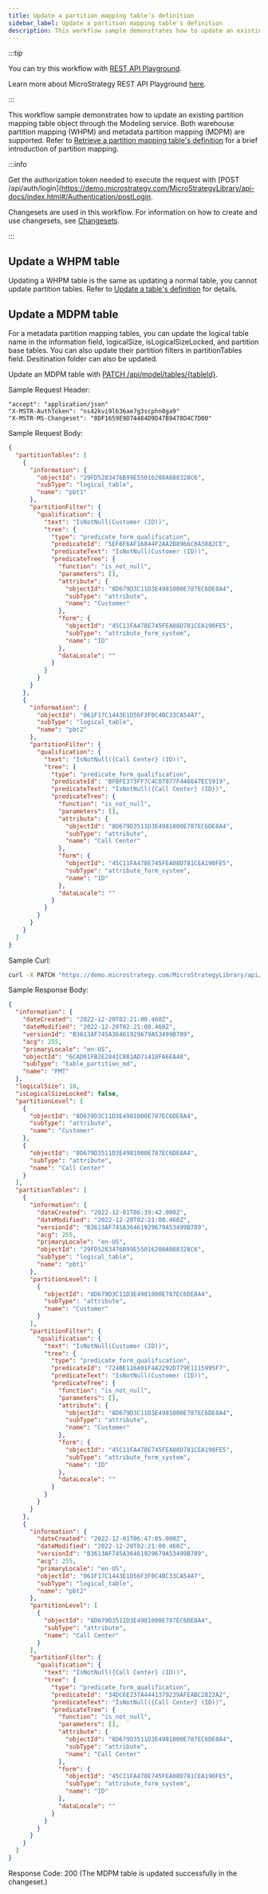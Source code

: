 ```yaml
---
title: Update a partition mapping table's definition
sidebar_label: Update a partition mapping table's definition
description: This workflow sample demonstrates how to update an existing partition mapping table through the Modeling service.
---
```


<Available since="2021 Update 9" />

:::tip

You can try this workflow with [REST API Playground](https://www.postman.com/microstrategysdk/workspace/microstrategy-rest-api/folder/16131298-43769ee1-7480-4413-990a-13b50119b384).

Learn more about MicroStrategy REST API Playground [here](/docs/getting-started/playground.md).

:::

This workflow sample demonstrates how to update an existing partition mapping table object through the Modeling service. Both warehouse partition mapping (WHPM) and metadata partition mapping (MDPM) are supported. Refer to [Retrieve a partition mapping table's definition](./retrieve-a-partition-mapping-tables-definition.md) for a brief introduction of partition mapping.

:::info

Get the authorization token needed to execute the request with [POST /api/auth/login](<https://demo.microstrategy.com/MicroStrategyLibrary/api-docs/index.html#/Authentication/postLogin>.

Changesets are used in this workflow. For information on how to create and use changesets, see [Changesets](/docs/common-workflows/modeling/changesets.md).

:::

## Update a WHPM table

Updating a WHPM table is the same as updating a normal table, you cannot update partition tables. Refer to [Update a table's definition](./update-a-tables-definition.md) for details.

## Update a MDPM table

For a metadata partition mapping tables, you can update the logical table name in the information field, logicalSize, isLogicalSizeLocked, and partition base tables. You can also update their partition filters in partitionTables field. Desitination folder can also be updated.

Update an MDPM table with [PATCH /api/model/tables/{tableId}](https://demo.microstrategy.com/MicroStrategyLibrary/api-docs/index.html#/Tables/ms-patchTableDetails).

Sample Request Header:

```http
"accept": "application/json"
"X-MSTR-AuthToken": "ns42kvi9lb36ae7g3scphn0ga9"
"X-MSTR-MS-Changeset": "8DF1659E9D74484D9D47B9478D4C7D00"
```

Sample Request Body:

```json
{
  "partitionTables": [
    {
      "information": {
        "objectId": "29FD5283476B99E55016208A088328C6",
        "subType": "logical_table",
        "name": "pbt1"
      },
      "partitionFilter": {
        "qualification": {
          "text": "IsNotNull(Customer (ID))",
          "tree": {
            "type": "predicate_form_qualification",
            "predicateId": "5EF6F6AF16844F2AA2B8966C0A3882CE",
            "predicateText": "IsNotNull(Customer (ID))",
            "predicateTree": {
              "function": "is_not_null",
              "parameters": [],
              "attribute": {
                "objectId": "8D679D3C11D3E4981000E787EC6DE8A4",
                "subType": "attribute",
                "name": "Customer"
              },
              "form": {
                "objectId": "45C11FA478E745FEA08D781CEA190FE5",
                "subType": "attribute_form_system",
                "name": "ID"
              },
              "dataLocale": ""
            }
          }
        }
      }
    },
    {
      "information": {
        "objectId": "061F17C1443E1D56F3F0C4BC33CA54A7",
        "subType": "logical_table",
        "name": "pbt2"
      },
      "partitionFilter": {
        "qualification": {
          "text": "IsNotNull({Call Center} (ID))",
          "tree": {
            "type": "predicate_form_qualification",
            "predicateId": "BFBFE373FF7C4C07877F446647EC5919",
            "predicateText": "IsNotNull({Call Center} (ID))",
            "predicateTree": {
              "function": "is_not_null",
              "parameters": [],
              "attribute": {
                "objectId": "8D679D3511D3E4981000E787EC6DE8A4",
                "subType": "attribute",
                "name": "Call Center"
              },
              "form": {
                "objectId": "45C11FA478E745FEA08D781CEA190FE5",
                "subType": "attribute_form_system",
                "name": "ID"
              },
              "dataLocale": ""
            }
          }
        }
      }
    }
  ]
}
```

Sample Curl:

```bash
curl -X PATCH "https://demo.microstrategy.com/MicroStrategyLibrary/api/model/tables" -H "accept: application/json" -H "X-MSTR-AuthToken: ns42kvi9lb36ae7g3scphn0ga9" -H "X-MSTR-MS-Changeset: 8DF1659E9D74484D9D47B9478D4C7D00" -H "Content-Type: application/json" --data-raw "{ \"partitionTables\": [ { \"information\": { \"objectId\": \"29FD5283476B99E55016208A088328C6\", \"subType\": \"logical_table\", \"name\": \"pbt1\" }, \"partitionFilter\": { \"qualification\": { \"text\": \"IsNotNull(Customer (ID))\", \"tree\": { \"type\": \"predicate_form_qualification\", \"predicateId\": \"5EF6F6AF16844F2AA2B8966C0A3882CE\", \"predicateText\": \"IsNotNull(Customer (ID))\", \"predicateTree\": { \"function\": \"is_not_null\", \"parameters\": [], \"attribute\": { \"objectId\": \"8D679D3C11D3E4981000E787EC6DE8A4\", \"subType\": \"attribute\", \"name\": \"Customer\" }, \"form\": { \"objectId\": \"45C11FA478E745FEA08D781CEA190FE5\", \"subType\": \"attribute_form_system\", \"name\": \"ID\" }, \"dataLocale\": \"\" } } } } }, { \"information\": { \"objectId\": \"061F17C1443E1D56F3F0C4BC33CA54A7\", \"subType\": \"logical_table\", \"name\": \"pbt2\" }, \"partitionFilter\": { \"qualification\": { \"text\": \"IsNotNull({Call Center} (ID))\", \"tree\": { \"type\": \"predicate_form_qualification\", \"predicateId\": \"BFBFE373FF7C4C07877F446647EC5919\", \"predicateText\": \"IsNotNull({Call Center} (ID))\", \"predicateTree\": { \"function\": \"is_not_null\", \"parameters\": [], \"attribute\": { \"objectId\": \"8D679D3511D3E4981000E787EC6DE8A4\", \"subType\": \"attribute\", \"name\": \"Call Center\" }, \"form\": { \"objectId\": \"45C11FA478E745FEA08D781CEA190FE5\", \"subType\": \"attribute_form_system\", \"name\": \"ID\" }, \"dataLocale\": \"\" } } } } } ] }"
```

Sample Response Body:

```json
{
  "information": {
    "dateCreated": "2022-12-20T02:21:00.460Z",
    "dateModified": "2022-12-20T02:21:00.460Z",
    "versionId": "B3613AF745A36461929679A53499B789",
    "acg": 255,
    "primaryLocale": "en-US",
    "objectId": "6CAD01FB2E2841C081AD71418FA6EA48",
    "subType": "table_partition_md",
    "name": "PMT"
  },
  "logicalSize": 10,
  "isLogicalSizeLocked": false,
  "partitionLevel": [
    {
      "objectId": "8D679D3C11D3E4981000E787EC6DE8A4",
      "subType": "attribute",
      "name": "Customer"
    },
    {
      "objectId": "8D679D3511D3E4981000E787EC6DE8A4",
      "subType": "attribute",
      "name": "Call Center"
    }
  ],
  "partitionTables": [
    {
      "information": {
        "dateCreated": "2022-12-01T06:39:42.000Z",
        "dateModified": "2022-12-20T02:21:00.460Z",
        "versionId": "B3613AF745A36461929679A53499B789",
        "acg": 255,
        "primaryLocale": "en-US",
        "objectId": "29FD5283476B99E55016208A088328C6",
        "subType": "logical_table",
        "name": "pbt1"
      },
      "partitionLevel": [
        {
          "objectId": "8D679D3C11D3E4981000E787EC6DE8A4",
          "subType": "attribute",
          "name": "Customer"
        }
      ],
      "partitionFilter": {
        "qualification": {
          "text": "IsNotNull(Customer (ID))",
          "tree": {
            "type": "predicate_form_qualification",
            "predicateId": "724BE116A01F4A2292D779E1115995F7",
            "predicateText": "IsNotNull(Customer (ID))",
            "predicateTree": {
              "function": "is_not_null",
              "parameters": [],
              "attribute": {
                "objectId": "8D679D3C11D3E4981000E787EC6DE8A4",
                "subType": "attribute",
                "name": "Customer"
              },
              "form": {
                "objectId": "45C11FA478E745FEA08D781CEA190FE5",
                "subType": "attribute_form_system",
                "name": "ID"
              },
              "dataLocale": ""
            }
          }
        }
      }
    },
    {
      "information": {
        "dateCreated": "2022-12-01T06:47:05.000Z",
        "dateModified": "2022-12-20T02:21:00.460Z",
        "versionId": "B3613AF745A36461929679A53499B789",
        "acg": 255,
        "primaryLocale": "en-US",
        "objectId": "061F17C1443E1D56F3F0C4BC33CA54A7",
        "subType": "logical_table",
        "name": "pbt2"
      },
      "partitionLevel": [
        {
          "objectId": "8D679D3511D3E4981000E787EC6DE8A4",
          "subType": "attribute",
          "name": "Call Center"
        }
      ],
      "partitionFilter": {
        "qualification": {
          "text": "IsNotNull({Call Center} (ID))",
          "tree": {
            "type": "predicate_form_qualification",
            "predicateId": "34DC6E237A4441379239AFEABC2822A2",
            "predicateText": "IsNotNull({Call Center} (ID))",
            "predicateTree": {
              "function": "is_not_null",
              "parameters": [],
              "attribute": {
                "objectId": "8D679D3511D3E4981000E787EC6DE8A4",
                "subType": "attribute",
                "name": "Call Center"
              },
              "form": {
                "objectId": "45C11FA478E745FEA08D781CEA190FE5",
                "subType": "attribute_form_system",
                "name": "ID"
              },
              "dataLocale": ""
            }
          }
        }
      }
    }
  ]
}
```

Response Code: 200 (The MDPM table is updated successfully in the changeset.)
